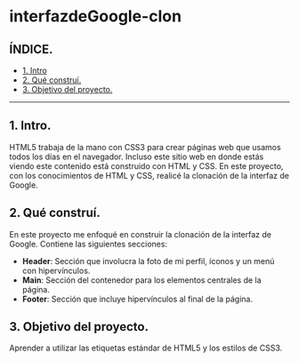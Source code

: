 # interfazdeGoogle-clon

## ÍNDICE.

* [1. Intro](#)
* [2. Qué construí.](#)
* [3. Objetivo del proyecto.](#)

****

## 1. Intro. 
HTML5 trabaja de la mano con CSS3 para crear páginas web que usamos todos los días en el navegador. Incluso este sitio web en donde estás viendo este contenido está construido con HTML y CSS.
En este proyecto, con los conocimientos de HTML y CSS, realicé la clonación de la interfaz de Google. 

## 2. Qué construí. 
En este proyecto me enfoqué en construir la clonación de la interfaz de Google. Contiene las siguientes secciones:
* **Header**: Sección que involucra la foto de mi perfil, íconos y un menú con hipervínculos.
* **Main**: Sección del contenedor para los elementos centrales de la página.
* **Footer**: Sección que incluye hipervínculos al final de la página.

## 3. Objetivo del proyecto. 
Aprender a utilizar las etiquetas estándar de HTML5 y los estilos de CSS3.
